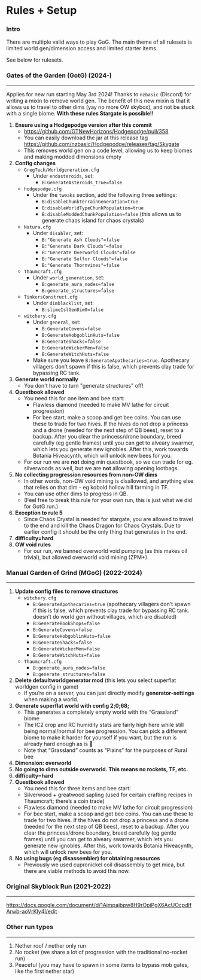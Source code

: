# Rules + Setup

### Intro

There are multiple valid ways to play GoG. The main theme of all rulesets is limited world gen/dimension access and limited starter items.

See below for rulesets.

### Gates of the Garden (GotG) (2024-)

--------------------------------------

Applies for new run starting May 3rd 2024! Thanks to `nzbasic` (Discord) for writing a mixin to remove world gen. The benefit of this new mixin is that it allows us to travel to other dims (yay no more OW skybox), and not be stuck with a single biome. **With these rules Stargate is possible!!**

1. **Ensure using a Hodgepodge version after this commit**
    - https://github.com/GTNewHorizons/Hodgepodge/pull/358
    - You can easily download the jar at this release tag https://github.com/nzbasic/Hodgepodge/releases/tag/Skygate
    - This removes world gen on a code level, allowing us to keep biomes and making modded dimensions empty
2. **Config changes**
    - `GregTech/Worldgeneration.cfg`
        - Under `endasteroids`, set:
            - `B:GenerateAsteroids_true=false`
    - `hodgepodge.cfg`
        - Under the `tweaks` section, add the following three settings:
            - `B:disableChunkTerrainGeneration=true`
            - `B:disableWorldTypeChunkPopulation=true`
            - `B:disableModdedChunkPopulation=false` (this allows us to generate chaos island for chaos crystals)
    - `Natura.cfg`
        - Under `disabler`, set:
            - `B:"Generate Ash Clouds"=false`
            - `B:"Generate Dark Clouds"=false`
            - `B:"Generate Overworld Clouds"=false`
            - `B:"Generate Sulfur Clouds"=false`
            - `B:"Generate Thornvines"=false`
    - `Thaumcraft.cfg`
        - Under `world_generation`, set:
            - `B:generate_aura_nodes=false`
            - `B:generate_structures=false`
    - `TinkersConstruct.cfg`
        - Under `dimblacklist`, set:
            - `B:slimeIslGenDim0=false`
    - `witchery.cfg`
        - Under `general`, set:
            - `B:GenerateCovens=false`
            - `B:GenerateHobgoblinHuts=false`
            - `B:GenerateShacks=false`
            - `B:GenerateWickerMen=false`
            - `B:GenerateWitchHuts=false`
        - Make sure you leave `B:GenerateApothecaries=true`. Apothecary villagers don’t spawn if this is false, which prevents clay trade for bypassing RC tank.
3. **Generate world normally**
    - You don't have to turn "generate structures" off!
4. **Questbook allowed**
    - You need this for one item and bee start:
        - Flawless diamond (needed to make MV lathe for circuit progression)
        - For bee start, make a scoop and get bee coins. You can use these to trade for two hives. If the hives do not drop a princess and a drone (needed for the next step of QB bees), reset to a backup. After you clear the princess/drone boundary, breed carefully (eg gentle frames) until you can get to alveary swarmer, which lets you generate new ignobles. After this, work towards Botania Hiveacynth, which will unlock new bees for you.
    - For our run we are **not** doing min questbook, so we can trade for eg. silverwoods as well, but we are **not** allowing opening lootbags.
5. **No collecting progression resources from non-OW dims**
    - In other words, non-OW void mining is disallowed, and anything else that relies on that dim - eg kobold hollow hill farming in TF.
    - You can use other dims to progress in QB.
    - (Feel free to break this rule for your own run, this is just what we did for GotG run.)
6. **Exception to rule 5**
    - Since Chaos Crystal is needed for stargate, you are allowed to travel to the end and kill the Chaos Dragon for Chaos Crystals. Due to earlier config it should be the only thing that generates in the end.
7. **difficulty=hard**
8. **OW void rules**
    - For our run, we banned overworld void pumping (as this makes oil trivial), but allowed overworld void mining (ZPM+).


### Manual Garden of Grind (MGoG) (2022-2024)

--------------------------------------

1. **Update config files to remove structures**
    - `witchery.cfg`
        - `B:GenerateApothecaries=true` (apothecary villagers don’t spawn if this is false, which prevents clay trade for bypassing RC tank. doesn’t do world gen without villages, which are disabled)
        - `B:GenerateBookShops=false`
        - `B:GenerateCovens=false`
        - `B:GenerateHobgoblinHuts=false`
        - `B:GenerateShacks=false`
        - `B:GenerateWickerMen=false`
        - `B:GenerateWitchHuts=false`
    - `Thaumcraft.cfg`
        - `B:generate_aura_nodes=false`
        - `B:generate_structures=false`
2. **Delete defaultworldgenerator mod** (this lets you select superflat worldgen config in game)
    - If you’re on a server, you can just directly modify **generator-settings** when making a world.
3. **Generate superflat world with config 2;0;68;**
    - This generates a completely empty world with the “Grassland” biome
    - The IC2 crop and RC humidity stats are fairly high here while still being normal/normal for bee progression. You can pick a different biome to make it harder for yourself if you want, but the run is already hard enough as is 🙂
    - Note that “Grassland” counts as “Plains” for the purposes of Rural bee
4. **Dimension: overworld**
5. **No going to dims outside overworld. This means no rockets, TF, etc.**
5. **difficulty=hard**
6. **Questbook allowed**
    - You need this for three items and bee start:
    - Silverwood + greatwood sapling (used for certain crafting recipes in Thaumcraft; there’s a coin trade)
    - Flawless diamond (needed to make MV lathe for circuit progression)
    - For bee start, make a scoop and get bee coins. You can use these to trade for two hives. If the hives do not drop a princess and a drone (needed for the next step of QB bees), reset to a backup. After you clear the princess/drone boundary, breed carefully (eg gentle frames) until you can get to alveary swarmer, which lets you generate new ignobles. After this, work towards Botania Hiveacynth, which will unlock new bees for you.
7. **No using bugs (eg disassembler) for obtaining resources**
    - Previously we used cupronickel coil disassembly to get mica, but there are viable methods to avoid this now.


### Original Skyblock Run (2021-2022)

--------------------------------------

https://docs.google.com/document/d/1Ajmpajbpw8H9rOpiPgX6AcUOcpdIfArwb-aoVrKly4I/edit

### Other run types

--------------------------------------

1. Nether roof / nether only run
2. No rocket (we share a lot of progression with the traditional no-rocket run)
3. Peaceful (you may have to spawn in some items to bypass mob gates, like the first nether star)
